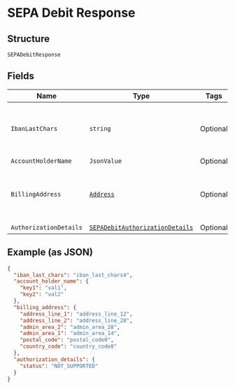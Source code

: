 
# SEPA Debit Response

## Structure

`SEPADebitResponse`

## Fields

| Name | Type | Tags | Description |
|  --- | --- | --- | --- |
| `IbanLastChars` | `string` | Optional | The last characters of the IBAN used to pay.<br>**Constraints**: *Minimum Length*: `4`, *Maximum Length*: `34`, *Pattern*: `[a-zA-Z0-9]{4}` |
| `AccountHolderName` | `JsonValue` | Optional | - |
| `BillingAddress` | [`Address`](../../doc/models/address.md) | Optional | The portable international postal address. Maps to [AddressValidationMetadata](https://github.com/googlei18n/libaddressinput/wiki/AddressValidationMetadata) and HTML 5.1 [Autofilling form controls: the autocomplete attribute](https://www.w3.org/TR/html51/sec-forms.html#autofilling-form-controls-the-autocomplete-attribute). |
| `AuthorizationDetails` | [`SEPADebitAuthorizationDetails`](../../doc/models/sepa-debit-authorization-details.md) | Optional | Authorization details. |

## Example (as JSON)

```json
{
  "iban_last_chars": "iban_last_chars4",
  "account_holder_name": {
    "key1": "val1",
    "key2": "val2"
  },
  "billing_address": {
    "address_line_1": "address_line_12",
    "address_line_2": "address_line_28",
    "admin_area_2": "admin_area_28",
    "admin_area_1": "admin_area_14",
    "postal_code": "postal_code0",
    "country_code": "country_code8"
  },
  "authorization_details": {
    "status": "NOT_SUPPORTED"
  }
}
```

